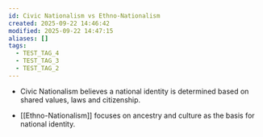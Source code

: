 ```yaml
---
id: Civic Nationalism vs Ethno-Nationalism
created: 2025-09-22 14:46:42
modified: 2025-09-22 14:47:15
aliases: []
tags:
  - TEST_TAG_4
  - TEST_TAG_3
  - TEST_TAG_2
---
```


- Civic Nationalism believes a national identity is determined based on shared values, laws and citizenship.

- [[Ethno-Nationalism]] focuses on ancestry and culture as the basis for national identity.

